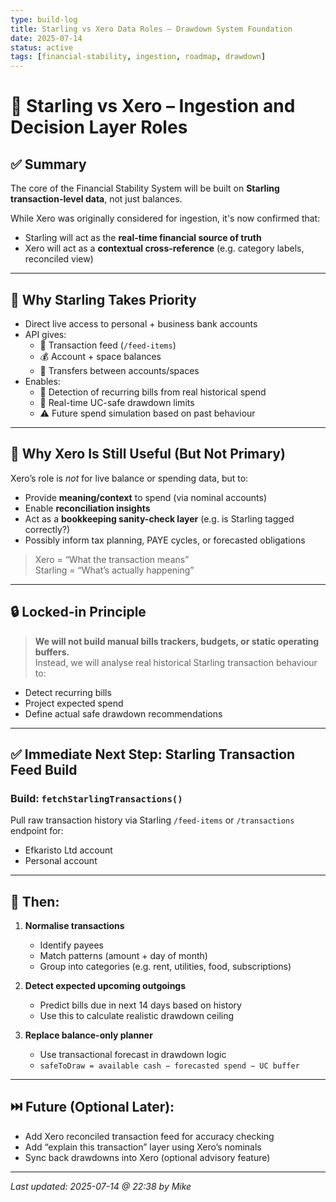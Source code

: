```yaml
---
type: build-log
title: Starling vs Xero Data Roles – Drawdown System Foundation
date: 2025-07-14
status: active
tags: [financial-stability, ingestion, roadmap, drawdown]
---
```


# 🧭 Starling vs Xero – Ingestion and Decision Layer Roles

## ✅ Summary

The core of the Financial Stability System will be built on **Starling transaction-level data**, not just balances.

While Xero was originally considered for ingestion, it's now confirmed that:

- Starling will act as the **real-time financial source of truth**
- Xero will act as a **contextual cross-reference** (e.g. category labels, reconciled view)

---

## 🧠 Why Starling Takes Priority

- Direct live access to personal + business bank accounts
- API gives:
  - 🔁 Transaction feed (`/feed-items`)
  - 💰 Account + space balances
  - 🏦 Transfers between accounts/spaces
- Enables:
  - 🔎 Detection of recurring bills from real historical spend
  - 🧮 Real-time UC-safe drawdown limits
  - ⚠️ Future spend simulation based on past behaviour

---

## 🧾 Why Xero Is Still Useful (But Not Primary)

Xero’s role is *not* for live balance or spending data, but to:

- Provide **meaning/context** to spend (via nominal accounts)
- Enable **reconciliation insights**
- Act as a **bookkeeping sanity-check layer** (e.g. is Starling tagged correctly?)
- Possibly inform tax planning, PAYE cycles, or forecasted obligations

> Xero = “What the transaction means”  
> Starling = “What’s actually happening”

---

## 🔒 Locked-in Principle

> **We will not build manual bills trackers, budgets, or static operating buffers.**  
> Instead, we will analyse real historical Starling transaction behaviour to:

- Detect recurring bills
- Project expected spend
- Define actual safe drawdown recommendations

---

## ✅ Immediate Next Step: Starling Transaction Feed Build

### Build: `fetchStarlingTransactions()`  
Pull raw transaction history via Starling `/feed-items` or `/transactions` endpoint for:

- Efkaristo Ltd account
- Personal account

---

## 🧩 Then:

1. **Normalise transactions**
   - Identify payees
   - Match patterns (amount + day of month)
   - Group into categories (e.g. rent, utilities, food, subscriptions)

2. **Detect expected upcoming outgoings**
   - Predict bills due in next 14 days based on history
   - Use this to calculate realistic drawdown ceiling

3. **Replace balance-only planner**
   - Use transactional forecast in drawdown logic
   - `safeToDraw = available cash − forecasted spend − UC buffer`

---

## ⏭️ Future (Optional Later):

- Add Xero reconciled transaction feed for accuracy checking
- Add “explain this transaction” layer using Xero’s nominals
- Sync back drawdowns into Xero (optional advisory feature)

---

_Last updated: 2025-07-14 @ 22:38 by Mike_

